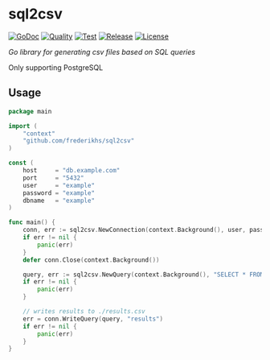 # sql2csv

[![GoDoc](https://godoc.org/github.com/frederikhs/sql2csv?status.svg)](https://godoc.org/github.com/frederikhs/sql2csv)
[![Quality](https://goreportcard.com/badge/github.com/frederikhs/sql2csv)](https://goreportcard.com/report/github.com/frederikhs/sql2csv)
[![Test](https://github.com/frederikhs/sql2csv/actions/workflows/test.yml/badge.svg?branch=main)](https://github.com/frederikhs/sql2csv/actions/workflows/test.yml)
[![Release](https://img.shields.io/github/v/release/frederikhs/sql2csv.svg)](https://github.com/frederikhs/sql2csv/releases/latest)
[![License](https://img.shields.io/github/license/frederikhs/sql2csv)](LICENSE)

*Go library for generating csv files based on SQL queries*

Only supporting PostgreSQL

## Usage

```go
package main

import (
	"context"
	"github.com/frederikhs/sql2csv"
)

const (
	host     = "db.example.com"
	port     = "5432"
	user     = "example"
	password = "example"
	dbname   = "example"
)

func main() {
	conn, err := sql2csv.NewConnection(context.Background(), user, password, host, port, dbname)
	if err != nil {
		panic(err)
	}
	defer conn.Close(context.Background())

	query, err := sql2csv.NewQuery(context.Background(), "SELECT * FROM public.users LIMIT $1", 10)
	if err != nil {
		panic(err)
	}

	// writes results to ./results.csv
	err = conn.WriteQuery(query, "results")
	if err != nil {
		panic(err)
	}
}
```
